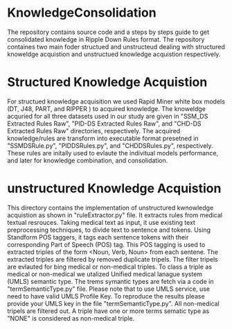 # KnowledgeConsolidation

The repository contains source code and a steps by steps guide to get consolidated knowledge in Ripple Down Rules format. The repository containes two main foder structued  and unstructeud dealing with structured knoweldge acquistion and unstructued knowledge acquistion respectively.

# Structured Knowledge Acquistion

For structued knowledge acquisition we used Rapid Miner white box models (DT, J48, PART, and RIPPER )  to acquired knowledge. The knoweldge acquried for all three datasets used in our study are given in "SSM_DS Extracted Rules Raw", "PID-DS Extracted Rules Raw", and "CHD-DS Extracted Rules Raw" directories, respectively. The acquired knowledge/rules are transform into executable format presetned in "SSMDSRule.py", "PIDDSRules.py", and "CHDDSRules.py", respectively. These rules are initally used to evlaute the indivitual models performance, and later for knowledge combination, and consolidation. 

# unstructured Knowledge Acquistion
This directory contains the implementation of unstructured kwnowledge acquistion as shown in "ruleExtractor.py" file. It extracts rules from medical textual resrouces. Taking medical text as input, it use existing text preprocessing techniques, to divide text to sentence and tokens. Using Standform POS taggers, it tags each sentence tokens with their corresponding Part of Speech (POS) tag.  This POS tagging is used to extracted triples of the form <Noun, Verb, Noun> from each sentene. The extracted triples are filtered by removed duplicate tripels. The filter tripels are evlauted for bing medical or non-medical triples. To class a triple as medical or non-medical we utalized Unified medical lanague system (UMLS) semantic type. The trems symantic types are fetch via a code in "termSemanticType.py" file. Please note that to use UMLS service, use need to have valid UMLS Profile Key. To reproduce the results please provide your UMLS key in the file "termSemanticType.py". All non-medical tripels are filtered out. A triple have one or more terms sematic type as "NONE" is considered as non-medical triple.
